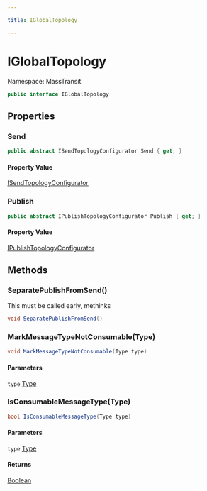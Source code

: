 ```yaml
---

title: IGlobalTopology

---
```


# IGlobalTopology

Namespace: MassTransit

```csharp
public interface IGlobalTopology
```

## Properties

### **Send**

```csharp
public abstract ISendTopologyConfigurator Send { get; }
```

#### Property Value

[ISendTopologyConfigurator](../../masstransit-abstractions/masstransit/isendtopologyconfigurator)<br/>

### **Publish**

```csharp
public abstract IPublishTopologyConfigurator Publish { get; }
```

#### Property Value

[IPublishTopologyConfigurator](../../masstransit-abstractions/masstransit/ipublishtopologyconfigurator)<br/>

## Methods

### **SeparatePublishFromSend()**

This must be called early, methinks

```csharp
void SeparatePublishFromSend()
```

### **MarkMessageTypeNotConsumable(Type)**

```csharp
void MarkMessageTypeNotConsumable(Type type)
```

#### Parameters

`type` [Type](https://learn.microsoft.com/en-us/dotnet/api/system.type)<br/>

### **IsConsumableMessageType(Type)**

```csharp
bool IsConsumableMessageType(Type type)
```

#### Parameters

`type` [Type](https://learn.microsoft.com/en-us/dotnet/api/system.type)<br/>

#### Returns

[Boolean](https://learn.microsoft.com/en-us/dotnet/api/system.boolean)<br/>
